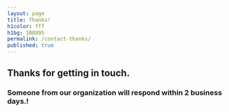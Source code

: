 ```yaml
---
layout: page
title: Thanks!
h1color: fff
h1bg: 1B8895
permalink: /contact-thanks/
published: true
---
```


## Thanks for getting in touch.

### Someone from our organization will respond within 2 business days.!

